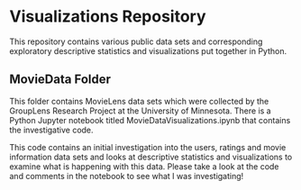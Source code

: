 # Visualizations Repository

This repository contains various public data sets and corresponding exploratory descriptive statistics and visualizations put together in Python.

## MovieData Folder
This folder contains MovieLens data sets which were collected by the GroupLens Research Project at the University of Minnesota. There is a Python Jupyter notebook titled MovieDataVisualizations.ipynb that contains the investigative code.

This code contains an initial investigation into the users, ratings and movie information data sets and looks at descriptive statistics and visualizations to examine what is happening with this data. Please take a look at the code and comments in the notebook to see what I was investigating!
